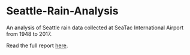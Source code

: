 # Seattle-Rain-Analysis
 An analysis of Seattle rain data collected at SeaTac International Airport from 1948 to 2017.

 Read the full report [here](https://github.com/jhould007/Seattle-Rain-Analysis/blob/main/Seattle%20Rain%20Analysis.pdf). 
